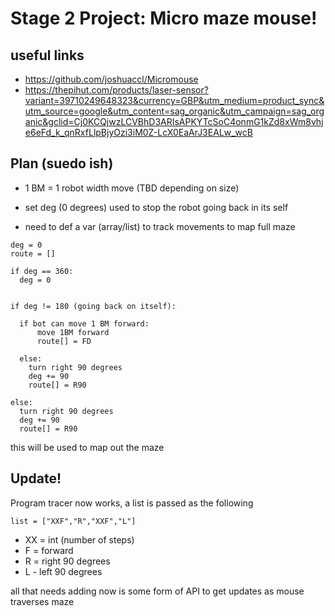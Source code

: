 # Stage 2 Project: Micro maze mouse!

## useful links

- https://github.com/joshuaccl/Micromouse
- https://thepihut.com/products/laser-sensor?variant=39710249648323&currency=GBP&utm_medium=product_sync&utm_source=google&utm_content=sag_organic&utm_campaign=sag_organic&gclid=Cj0KCQjwzLCVBhD3ARIsAPKYTcSoC4onmG1kZd8xWm8vhje6eFd_k_qnRxfLlpBjyOzi3iM0Z-LcX0EaArJ3EALw_wcB



## Plan (suedo ish)

- 1 BM = 1 robot width move (TBD depending on size)

- set deg (0 degrees) used to stop the robot going back in its self
- need to def a var (array/list) to track movements to map full maze
```
deg = 0
route = []

if deg == 360:
  deg = 0


if deg != 180 (going back on itself):

  if bot can move 1 BM forward:
      move 1BM forward
      route[] = FD

  else:
    turn right 90 degrees
    deg += 90
    route[] = R90

else:
  turn right 90 degrees
  deg += 90
  route[] = R90

  ```

  this will be used to map out the maze


## Update!

Program tracer now works, a list is passed as the following

`list = ["XXF","R","XXF","L"]`

- XX = int (number of steps)
- F = forward
- R = right 90 degrees
- L - left 90 degrees

all that needs adding now is some form of API to get updates as mouse traverses maze
